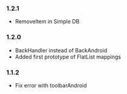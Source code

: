 ### 1.2.1
* RemoveItem in Simple DB

### 1.2.0
* BackHandler instead of BackAndroid
* Added first prototype of FlatList mappings

### 1.1.2
* Fix error with toolbarAndroid